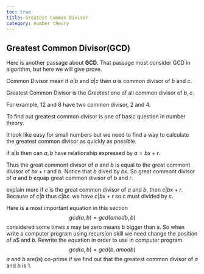 ```yaml
---
toc: true
title: Greatest Common Divisor
category: number theory 
---
```


## Greatest Common Divisor(GCD)

Here is another passage about **GCD**. That passage most consider GCD in algorithm, but here we will give prove. 

Common Divisor mean if $a|b$ and $a|c$ then $a$ is common divisor of $b$ and $c$. 

Greatest Common Divisor is the *Greatest* one of all common divisor of $b,c$.

For example, 12 and 8 have two common divisor, 2 and 4.

To find out greatest common divisor is one of basic question in number theory. 

It look like easy for small numbers but we need to find a way to calculate the greatest common divisor as quickly as possible.

if a|b then can $a,b$ have relationship expressed by $a = bx + r$.

Thus the great commont divisor of $a$ and $b$ is equal to the great commont divisor of $bx+r$ and $b$.
Notice that $b$ dived by $bx$. So great commont divisor of $a$ and $b$ equap great common divisor of $b$ and $r$.

explain more if $c$ is the great common divisor of $a$ and $b$, then $c|bx +r$. Because of $c|b$ thus $c|bx$. we have $c|bx+r$ so c must divided by c. 

Here is a most important equation in this section
$$
gcd(a,b) = gcd(a mod b,b)
$$
considered some times $x$ may be zero means b bigger than a. So when write a computer program using recursion skill we need change the position of a$ and $b$. Rewrite the equation in order to use in computer program.
$$
gcd(a,b) = gcd(b,a mod b)
$$
$a$ and $b$ are(is) co-prime if we find out that the greatest common divisor of $a$ and $b$ is 1.



